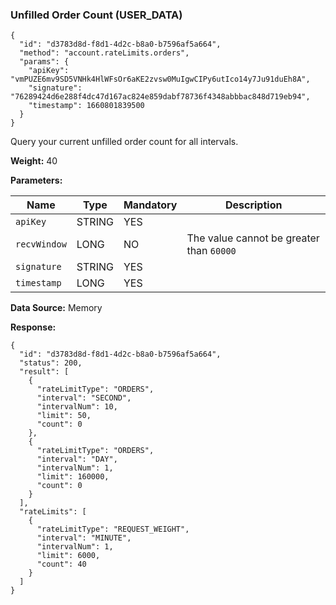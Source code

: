 ### Unfilled Order Count (USER\_DATA)​

```
{  
  "id": "d3783d8d-f8d1-4d2c-b8a0-b7596af5a664",  
  "method": "account.rateLimits.orders",  
  "params": {  
    "apiKey": "vmPUZE6mv9SD5VNHk4HlWFsOr6aKE2zvsw0MuIgwCIPy6utIco14y7Ju91duEh8A",  
    "signature": "76289424d6e288f4dc47d167ac824e859dabf78736f4348abbbac848d719eb94",  
    "timestamp": 1660801839500  
  }  
}
```

Query your current unfilled order count for all intervals.

**Weight:**
40

**Parameters:**

| Name | Type | Mandatory | Description |
| --- | --- | --- | --- |
| `apiKey` | STRING | YES |  |
| `recvWindow` | LONG | NO | The value cannot be greater than `60000` |
| `signature` | STRING | YES |  |
| `timestamp` | LONG | YES |  |

**Data Source:**
Memory

**Response:**

```
{  
  "id": "d3783d8d-f8d1-4d2c-b8a0-b7596af5a664",  
  "status": 200,  
  "result": [  
    {  
      "rateLimitType": "ORDERS",  
      "interval": "SECOND",  
      "intervalNum": 10,  
      "limit": 50,  
      "count": 0  
    },  
    {  
      "rateLimitType": "ORDERS",  
      "interval": "DAY",  
      "intervalNum": 1,  
      "limit": 160000,  
      "count": 0  
    }  
  ],  
  "rateLimits": [  
    {  
      "rateLimitType": "REQUEST_WEIGHT",  
      "interval": "MINUTE",  
      "intervalNum": 1,  
      "limit": 6000,  
      "count": 40  
    }  
  ]  
}
```